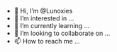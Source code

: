 - 👋 Hi, I’m @Lunoxies
- 👀 I’m interested in ...
- 🌱 I’m currently learning ...
- 💞️ I’m looking to collaborate on ...
- 📫 How to reach me ...

<!---
Lunoxies/Lunoxies is a ✨ special ✨ repository because its `README.md` (this file) appears on your GitHub profile.
You can click the Preview link to take a look at your changes.
--->
